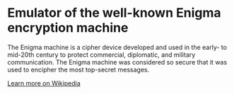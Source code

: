 # Emulator of the well-known Enigma encryption machine
The Enigma machine is a cipher device developed and used in the early- to mid-20th century to protect commercial, diplomatic, and military communication. The Enigma machine was considered so secure that it was used to encipher the most top-secret messages.

[Learn more on Wikipedia](https://en.wikipedia.org/wiki/Enigma_machine)

